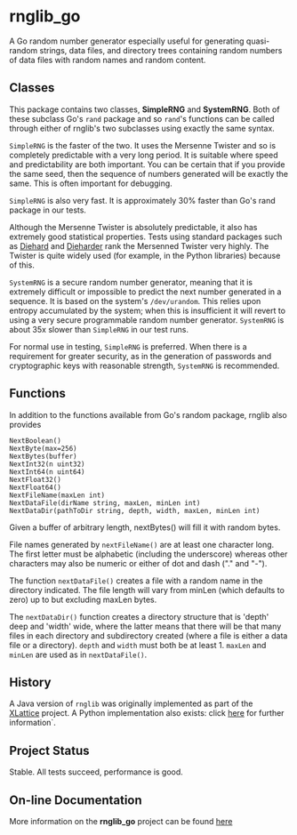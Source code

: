 # rnglib_go

A Go random number generator especially useful for generating 
quasi-random strings, data files, and directory trees containing
random numbers of data files with random names and random content.

## Classes

This package contains two classes, **SimpleRNG** and **SystemRNG**.
Both of these subclass Go's `rand` package and so `rand`'s functions 
can be called through either of rnglib's two subclasses using 
exactly the same syntax.

`SimpleRNG` is the faster of the two.  It uses the Mersenne
Twister and so is completely predictable with a very long period.
It is suitable where speed and predictability are both important.
You can be certain that if you provide the same seed, then
the sequence of numbers generated will be exactly the same.  This is
often important for debugging.  

`SimpleRNG` is also very fast.  It is approximately 30% faster 
than Go's rand package in our tests.

Although the Mersenne Twister is absolutely predictable, it also has 
extremely good statistical properties.  Tests using standard
packages such as [Diehard](http://en.wikipedia.org/wiki/Diehard_tests)
and [Dieharder](http://www.phy.duke.edu/~rgb/General/dieharder.php) rank
the Mersenned Twister very highly.  The Twister is quite widely used 
(for example, in the Python libraries) because of this.

`SystemRNG` is a secure random number generator, meaning that it is
extremely difficult or impossible to predict the next number 
generated in a sequence.  It is based on the system's `/dev/urandom`.
This relies upon entropy accumulated by the system; when 
this is insufficient it will revert to using a very secure 
programmable random number generator.  `SystemRNG` is about 35x
slower than `SimpleRNG` in our test runs.

For normal use in testing, `SimpleRNG` is preferred.  When there is
a requirement for greater security, as in the generation of passwords 
and cryptographic keys with reasonable strength, `SystemRNG` is recommended.  

## Functions

In addition to the functions available from Go's random package,
rnglib also provides

	NextBoolean()
	NextByte(max=256)
	NextBytes(buffer)
	NextInt32(n uint32)
	NextInt64(n uint64)
	NextFloat32()
	NextFloat64()
	NextFileName(maxLen int)
	NextDataFile(dirName string, maxLen, minLen int)
	NextDataDir(pathToDir string, depth, width, maxLen, minLen int)

Given a buffer of arbitrary length, nextBytes() will fill it with random
bytes.

File names generated by `nextFileName()` are at least one character long.  
The first letter must be alphabetic (including the underscore) 
whereas other characters may also be numeric or either of dot and dash
("." and "-").

The function `nextDataFile()` creates a file with a random name in the
directory indicated.  The file length will vary from minLen (which 
defaults to zero) up to but excluding maxLen bytes.

The `nextDataDir()` function creates a directory structure that is
'depth' deep and 'width' wide, where the latter means that there 
will be that many files in each directory and subdirectory created
(where a file is either a data file or a directory). `depth` and
`width` must both be at least 1.  `maxLen` and `minLen` are used as in
`nextDataFile()`.

## History

A Java version of `rnglib` was originally implemented as part of the  
[XLattice](http://www.xlattice.org) 
project.  A Python implementation also exists: click 
[here](https://jddixon.github.io/rnglib)
for further information`.

## Project Status

Stable.  All tests succeed, performance is good.

## On-line Documentation
More information on the **rnglib_go** project can be found 
[here](https://jddixon.github.io/rnglib_go)
